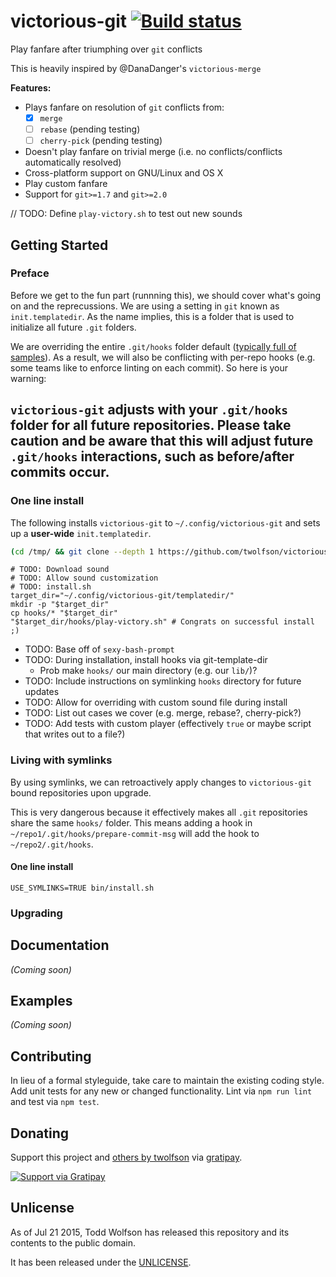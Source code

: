 # victorious-git [![Build status](https://travis-ci.org/twolfson/victorious-git.png?branch=master)](https://travis-ci.org/twolfson/victorious-git)

Play fanfare after triumphing over `git` conflicts

This is heavily inspired by @DanaDanger's `victorious-merge`

**Features:**

- Plays fanfare on resolution of `git` conflicts from:
    - [x] `merge`
    - [ ] `rebase` (pending testing)
    - [ ] `cherry-pick` (pending testing)
- Doesn't play fanfare on trivial merge (i.e. no conflicts/conflicts automatically resolved)
- Cross-platform support on GNU/Linux and OS X
- Play custom fanfare
- Support for `git>=1.7` and `git>=2.0`

// TODO: Define `play-victory.sh` to test out new sounds

## Getting Started
### Preface
Before we get to the fun part (runnning this), we should cover what's going on and the reprecussions. We are using a setting in `git` known as `init.templatedir`. As the name implies, this is a folder that is used to initialize all future `.git` folders.

We are overriding the entire `.git/hooks` folder default ([typically full of samples][git-hooks-default]). As a result, we will also be conflicting with per-repo hooks (e.g. some teams like to enforce linting on each commit). So here is your warning:

[git-hooks-default]: https://github.com/git/git/tree/v2.4.6/templates

## `victorious-git` adjusts with your `.git/hooks` folder for all future repositories. Please take caution and be aware that this will adjust future `.git/hooks` interactions, such as before/after commits occur.

### One line install
The following installs `victorious-git` to `~/.config/victorious-git` and sets up a **user-wide** `init.templatedir`.

```bash
(cd /tmp/ && git clone --depth 1 https://github.com/twolfson/victorious-git && cd victorious-git && bin/install.sh)
```

```
# TODO: Download sound
# TODO: Allow sound customization
# TODO: install.sh
target_dir="~/.config/victorious-git/templatedir/"
mkdir -p "$target_dir"
cp hooks/* "$target_dir"
"$target_dir/hooks/play-victory.sh" # Congrats on successful install ;)
```

- TODO: Base off of `sexy-bash-prompt`
- TODO: During installation, install hooks via git-template-dir
    - Prob make `hooks/` our main directory (e.g. our `lib/`)?
- TODO: Include instructions on symlinking `hooks` directory for future updates
- TODO: Allow for overriding with custom sound file during install
- TODO: List out cases we cover (e.g. merge, rebase?, cherry-pick?)
- TODO: Add tests with custom player (effectively `true` or maybe script that writes out to a file?)


### Living with symlinks
By using symlinks, we can retroactively apply changes to `victorious-git` bound repositories upon upgrade.

This is very dangerous because it effectively makes all `.git` repositories share the same `hooks/` folder. This means adding a hook in `~/repo1/.git/hooks/prepare-commit-msg` will add the hook to `~/repo2/.git/hooks`.

#### One line install
```
USE_SYMLINKS=TRUE bin/install.sh
```

### Upgrading


## Documentation
_(Coming soon)_

## Examples
_(Coming soon)_

## Contributing
In lieu of a formal styleguide, take care to maintain the existing coding style. Add unit tests for any new or changed functionality. Lint via `npm run lint` and test via `npm test`.

## Donating
Support this project and [others by twolfson][gratipay] via [gratipay][].

[![Support via Gratipay][gratipay-badge]][gratipay]

[gratipay-badge]: https://cdn.rawgit.com/gratipay/gratipay-badge/2.x.x/dist/gratipay.png
[gratipay]: https://www.gratipay.com/twolfson/

## Unlicense
As of Jul 21 2015, Todd Wolfson has released this repository and its contents to the public domain.

It has been released under the [UNLICENSE][].

[UNLICENSE]: UNLICENSE
